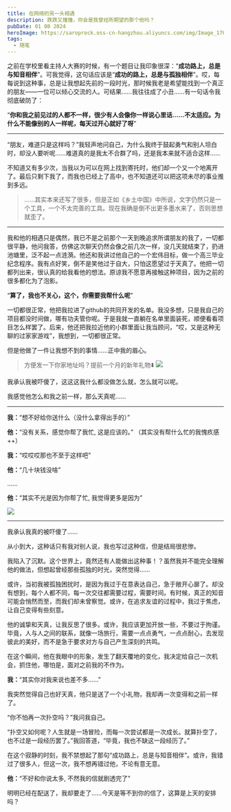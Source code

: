 ```yaml
---
title: 在网络的另一头相遇
description: 跌跌又撞撞，你会是我曾经所期望的那个他吗？
pubDate: 01 08 2024
heroImage: https://saroprock.oss-cn-hangzhou.aliyuncs.com/img/Image_1704681054244.jpg
tags:
  - 随笔
---
```

之前在学校里看主持人大赛的时候，有一个题目让我印象很深：“**成功路上，总是与知音相伴**”。可我觉得，这句话应该是“**成功的路上，总是与孤独相伴**”。哎，每每说到这种事，总是让我想起先前的一段时光，那时候我老是希望能找到一个真正的朋友——一位可以倾心交流的人。可结果……我往往成了小丑……有一句话令我彻底破防了：

“**你和我之前见过的人都不一样，很少有人会像你一样说心里话……不太适应。为什么不能像别的人一样呢，每天过开心就好了呀**”

---

“朋友，难道只是这样吗？”我轻声地问自己，为什么我终于鼓起勇气和别人坦白时，却没人要听呢……难道真的是我太不合群了吗，还是我本来就不适合这样……

不知道又有多少次，当我以为可以在网上找到寄托时，他们却一个又一个地离开了。最后只剩下我了，而我也已经上了高中，也不知道还可以把这项未尽的事业推到多远。

>……其实本来还写了很多，但是正如《乡土中国》中所说，文字仍然只是一个工具，一个不太完善的工具。现在我确是倒不出更多墨水来了，否则思想就歪了。

---

我和他的相遇只是偶然，我已不是之前那个一天到晚追求所谓朋友的我了，一切都很平静，他问我答，仿佛这次聊天仍然会像之前几次一样，没几天就结束了，扔进池塘里，泛不起一点涟漪。他还和我讲过他自己的一个宏伟目标，做一个高三毕业纪念程序。我有点好笑，倒不是笑他过于自大，只怕这愿望过于天真了。他把一切都列出来，很认真的给我看他的想法。原谅我不愿意再接触这种项目，因为之前的很多都化为了泡影。

“**算了，我也不关心，这个，你需要我帮什么呢**”

一切都很正常，他把我拉进了github的共同开发的名单。我没多想，只是我自己的项目都没时间做，哪有功夫管你呢。于是我就一直躺在名单里面装死，顺便看看项目怎么样罢了。后来，他还把我拉近他的小群里面让我当顾问，“哎，又是这种无聊的过家家游戏”，我想到，一切都很正常。

但是他做了一件让我想不到的事情……正中我的眉心。

> 方便发一下你家地址吗？提前一个月的新年礼物⬇️
> ![](https://saroprock.oss-cn-hangzhou.aliyuncs.com/img/IMG_20240106_173930.jpg)

我承认我被吓傻了，这这这我什么都没做怎么就，怎么就可以呢。

我感觉他怎么和我之前一样，那么天真呢……

---

**我：**“想不好给你送什么（没什么拿得出手的）”

**他：**“没有关系，感觉你帮了我忙, 这是应该的。” （其实没有帮什么忙的我愧疚感++）

**我：**“哎哎哎那也不至于这样吧”

**他：**“几十块钱没啥”

……

**他：**“其实不光是因为你帮了忙, 我觉得更多是因为”

![](https://saroprock.oss-cn-hangzhou.aliyuncs.com/img/fcd2b623e8767aba207018e72248f0cc.jpg)

---

我承认我真的被吓傻了……

从小到大，这种话只有我对别人说，我也写过这种信，但是结局很悲惨。

我陷入了沉默。这个世界上，竟然还有人能做出这种事！？虽然我并不能完全理解他的做法，但想起曾经那些孤独的时光，突然觉得……

或许，当初我被孤独困扰时，是因为我过于在意表达自己，急于敞开心扉了。却没有想到，每个人都不同，每一次交往都需要过程，需要时间。有时候，真正的知音可能会悄然而至，而我们却未曾察觉。或许，在追求友谊的过程中，我过于焦虑，让自己变得有些刻意。

他的诚挚和天真，让我反思了很多。或许，我应该更加开放一些，不要过于拘谨。毕竟，人与人之间的联系，就像一场旅行，需要一点点勇气，一点点耐心，去发现彼此的美好，而不是急于要求对方与自己产生深刻的共鸣。

在这个瞬间，他在我眼中的形象，发生了翻天覆地的变化，我决定给自己一次机会，抓住他，哪怕是，面对之前我的不作为。

**我：**“其实你对我来说也差不多……”

我突然觉得自己也好天真，他只是送了一个小礼物，我却再一次变得和之前一样了。

“你不怕再一次扑空吗？”我问我自己。

“扑空又如何呢？人生就是一场冒险，而每一次尝试都是一次成长。就算扑空了，也不过是一段经历罢了。”我回答道，“毕竟，我也不缺这一段经历了。”

在这个寂静的时刻，我不禁想起了那句“成功路上，总是与知音相伴”。或许，我错过了很多人，但这一次，我不想再错过他，不论有意无意。

**他：**“不好和你说太多, 不然我的信就剧透完了”

明明已经在配送了，我却要走了……今天是等不到你的信了，这算是上天的安排吗？